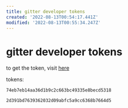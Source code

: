 ```yaml
---
title: gitter developer tokens
created: '2022-08-13T00:54:17.441Z'
modified: '2022-08-13T00:55:34.247Z'
---
```


# gitter developer tokens

to get the token, visit [here]()

tokens:
```
74eb7eb14aa36d1b9c2c663bc49335e8becd5318
```
```
2d391bd7639362032d09abfc5a9cc6368b7664d5

```
